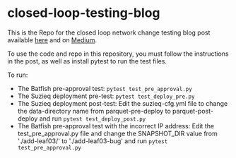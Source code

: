 # closed-loop-testing-blog

This is the Repo for the closed loop network change testing blog post available [here](https://elegantnetwork.github.io/posts/closing-the-loop-testing/) and on [Medium](https://medium.com/the-elegant-network/closing-the-loop-on-testing-network-changes-44c356c1ca43). 

To use the code and repo in this repository, you must follow the instructions in the post, as well as install pytest to run the test files.

To run:

* The Batfish pre-approval test: ```pytest test_pre_approval.py```
* The Suzieq deployment pre-test: ```pytest test_deploy_pre.py```
* The Suzieq deployment post-test: Edit the suzieq-cfg.yml file to change the data-directory name from parquet-pre-deploy to parquet-post-deploy and run ```pytest test_deploy_post.py```
* The Batfish pre-approval test with the incorrect IP address: Edit the test_pre_approval.py file and change the SNAPSHOT_DIR value from './add-leaf03/' to './add-leaf03-bug' and run ```pytest test_pre_approval.py```
